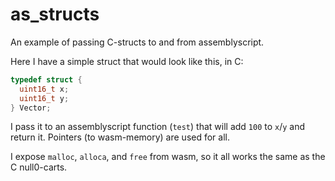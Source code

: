 # as_structs

An example of passing C-structs to and from assemblyscript.

Here I have a simple struct that would look like this, in C:

```c
typedef struct {
  uint16_t x;
  uint16_t y;
} Vector;
```

I pass it to an assemblyscript function (`test`) that will add `100` to `x`/`y` and return it. Pointers (to wasm-memory) are used for all.

I expose `malloc`, `alloca`, and `free` from wasm, so it all works the same as the C null0-carts.